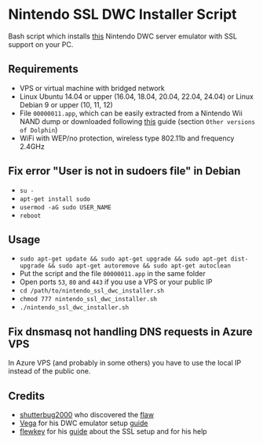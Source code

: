# Nintendo SSL DWC Installer Script
Bash script which installs [this](https://github.com/Real96/dwc_network_server_emulator) Nintendo DWC server emulator with SSL support on your PC.

## Requirements
- VPS or virtual machine with bridged network
- Linux Ubuntu 14.04 or upper (16.04, 18.04, 20.04, 22.04, 24.04) or Linux Debian 9 or upper (10, 11, 12)
- File `00000011.app`, which can be easily extracted from a Nintendo Wii NAND dump or downloaded following [this](https://it.dolphin-emu.org/docs/guides/wii-network-guide) guide (section `Other versions of Dolphin`)
- WiFi with WEP/no protection, wireless type 802.11b and frequency 2.4GHz

## Fix error "User is not in sudoers file" in Debian
- `su -`
- `apt-get install sudo`
- `usermod -aG sudo USER_NAME`
- `reboot`

## Usage
- `sudo apt-get update && sudo apt-get upgrade && sudo apt-get dist-upgrade && sudo apt-get autoremove && sudo apt-get autoclean`
- Put the script and the file `00000011.app` in the same folder
- Open ports `53`, `80` and `443` if you use a VPS or your public IP
- `cd /path/to/nintendo_ssl_dwc_installer.sh`
- `chmod 777 nintendo_ssl_dwc_installer.sh`
- `./nintendo_ssl_dwc_installer.sh`

## Fix dnsmasq not handling DNS requests in Azure VPS
In Azure VPS (and probably in some others) you have to use the local IP instead of the public one.

## Credits
- [shutterbug2000](https://github.com/shutterbug2000) who discovered the [flaw](https://github.com/KaeruTeam/nds-constraint)
- [Vega](https://mariokartwii.com/member.php?action=profile&uid=1) for his DWC emulator setup [guide](https://mariokartwii.com/showthread.php?tid=885)
- [flewkey](https://flewkey.com/about.html) for his [guide](https://flewkey.com/blog/2020-07-12-nds-constraint.html) about the SSL setup and for his help

